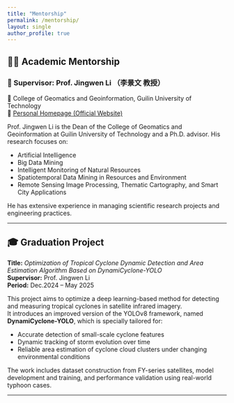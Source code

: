 ```yaml
---
title: "Mentorship"
permalink: /mentorship/
layout: single
author_profile: true
---
```


## 👨‍🏫 Academic Mentorship

### 🧭 Supervisor: Prof. Jingwen Li （李景文 教授）  
📍 College of Geomatics and Geoinformation, Guilin University of Technology  
🔗 [Personal Homepage (Official Website)](https://cgg.glut.edu.cn/info/1117/8149.htm)

Prof. Jingwen Li is the Dean of the College of Geomatics and Geoinformation at Guilin University of Technology and a Ph.D. advisor. His research focuses on:

- Artificial Intelligence  
- Big Data Mining  
- Intelligent Monitoring of Natural Resources  
- Spatiotemporal Data Mining in Resources and Environment  
- Remote Sensing Image Processing, Thematic Cartography, and Smart City Applications

He has extensive experience in managing scientific research projects and engineering practices.

---

## 🎓 Graduation Project

**Title:** *Optimization of Tropical Cyclone Dynamic Detection and Area Estimation Algorithm Based on DynamiCyclone-YOLO*  
**Supervisor:** Prof. Jingwen Li  
**Period:** Dec.2024 – May 2025

This project aims to optimize a deep learning-based method for detecting and measuring tropical cyclones in satellite infrared imagery.  
It introduces an improved version of the YOLOv8 framework, named **DynamiCyclone-YOLO**, which is specially tailored for:

- Accurate detection of small-scale cyclone features  
- Dynamic tracking of storm evolution over time  
- Reliable area estimation of cyclone cloud clusters under changing environmental conditions

The work includes dataset construction from FY-series satellites, model development and training, and performance validation using real-world typhoon cases.

---
